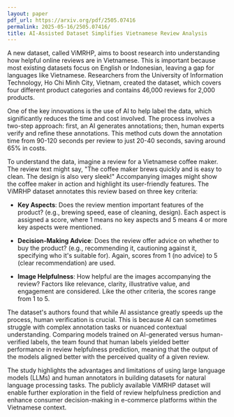 ```yaml
---
layout: paper
pdf_url: https://arxiv.org/pdf/2505.07416
permalink: 2025-05-16/2505.07416/
title: AI-Assisted Dataset Simplifies Vietnamese Review Analysis
---
```




A new dataset, called ViMRHP, aims to boost research into understanding how helpful online reviews are in Vietnamese. This is important because most existing datasets focus on English or Indonesian, leaving a gap for languages like Vietnamese. Researchers from the University of Information Technology, Ho Chi Minh City, Vietnam, created the dataset, which covers four different product categories and contains 46,000 reviews for 2,000 products.

One of the key innovations is the use of AI to help label the data, which significantly reduces the time and cost involved. The process involves a two-step approach: first, an AI generates annotations; then, human experts verify and refine these annotations. This method cuts down the annotation time from 90-120 seconds per review to just 20-40 seconds, saving around 65% in costs.

To understand the data, imagine a review for a Vietnamese coffee maker. The review text might say, "The coffee maker brews quickly and is easy to clean. The design is also very sleek!" Accompanying images might show the coffee maker in action and highlight its user-friendly features. The ViMRHP dataset annotates this review based on three key criteria:

*   **Key Aspects**: Does the review mention important features of the product? (e.g., brewing speed, ease of cleaning, design). Each aspect is assigned a score, where 1 means no key aspects and 5 means 4 or more key aspects were mentioned.

*   **Decision-Making Advice**: Does the review offer advice on whether to buy the product? (e.g., recommending it, cautioning against it, specifying who it's suitable for). Again, scores from 1 (no advice) to 5 (clear recommendation) are used.

*   **Image Helpfulness**: How helpful are the images accompanying the review? Factors like relevance, clarity, illustrative value, and engagement are considered. Like the other criteria, the scores range from 1 to 5.

The dataset's authors found that while AI assistance greatly speeds up the process, human verification is crucial. This is because AI can sometimes struggle with complex annotation tasks or nuanced contextual understanding. Comparing models trained on AI-generated versus human-verified labels, the team found that human labels yielded better performance in review helpfulness prediction, meaning that the output of the models aligned better with the perceived quality of a given review.

The study highlights the advantages and limitations of using large language models (LLMs) and human annotators in building datasets for natural language processing tasks. The publicly available ViMRHP dataset will enable further exploration in the field of review helpfulness prediction and enhance consumer decision-making in e-commerce platforms within the Vietnamese context.